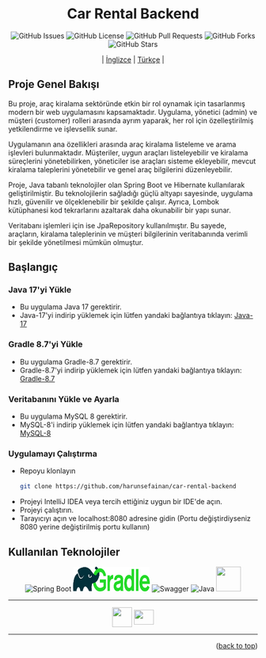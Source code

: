 <div align="center">
<h1>Car Rental Backend</h1>


![GitHub Issues](https://img.shields.io/github/issues/harunsefainan/car-rental-backend)
![GitHub License](https://img.shields.io/github/license/harunsefainan/car-rental-backend)
![GitHub Pull Requests](https://img.shields.io/github/issues-pr/harunsefainan/car-rental-backend)
![GitHub Forks](https://img.shields.io/github/forks/harunsefainan/car-rental-backend)
![GitHub Stars](https://img.shields.io/github/stars/harunsefainan/car-rental-backend)

| [İnglizce](/README.md) | [Türkçe](/docs/README_TR.md) |


</div>

## Proje Genel Bakışı

Bu proje, araç kiralama sektöründe etkin bir rol oynamak için tasarlanmış modern bir web uygulamasını kapsamaktadır. Uygulama, yönetici (admin) ve müşteri (customer) rolleri arasında ayrım yaparak, her rol için özelleştirilmiş yetkilendirme ve işlevsellik sunar.

Uygulamanın ana özellikleri arasında araç kiralama listeleme ve arama işlevleri bulunmaktadır. Müşteriler, uygun araçları listeleyebilir ve kiralama süreçlerini yönetebilirken, yöneticiler ise araçları sisteme ekleyebilir, mevcut kiralama taleplerini yönetebilir ve genel araç bilgilerini düzenleyebilir.

Proje, Java tabanlı teknolojiler olan Spring Boot ve Hibernate kullanılarak geliştirilmiştir. Bu teknolojilerin sağladığı güçlü altyapı sayesinde, uygulama hızlı, güvenilir ve ölçeklenebilir bir şekilde çalışır. Ayrıca, Lombok kütüphanesi kod tekrarlarını azaltarak daha okunabilir bir yapı sunar.

Veritabanı işlemleri için ise JpaRepository kullanılmıştır. Bu sayede, araçların, kiralama taleplerinin ve müşteri bilgilerinin veritabanında verimli bir şekilde yönetilmesi mümkün olmuştur.



## Başlangıç

### Java 17'yi Yükle
- Bu uygulama Java 17 gerektirir.
- Java-17'yi indirip yüklemek için lütfen yandaki bağlantıya tıklayın: [Java-17](https://www.oracle.com/java/technologies/downloads/#java17)

### Gradle 8.7'yi Yükle
- Bu uygulama Gradle-8.7 gerektirir.
- Gradle-8.7'yi indirip yüklemek için lütfen yandaki bağlantıya tıklayın: [Gradle-8.7](https://gradle.org/releases/)

### Veritabanını Yükle ve Ayarla
- Bu uygulama MySQL 8 gerektirir.
- MySQL-8'i indirip yüklemek için lütfen yandaki bağlantıya tıklayın: [MySQL-8](https://dev.mysql.com/downloads/installer/)

### Uygulamayı Çalıştırma

- Repoyu klonlayın
   ```sh
   git clone https://github.com/harunsefainan/car-rental-backend
   ```
- Projeyi IntelliJ IDEA veya tercih ettiğiniz uygun bir IDE'de açın.
- Projeyi çalıştırın.
- Tarayıcıyı açın ve localhost:8080 adresine gidin (Portu değiştirdiyseniz 8080 yerine değiştirilmiş portu kullanın)

## Kullanılan Teknolojiler

 <p align="center">
      <img src="https://upload.wikimedia.org/wikipedia/commons/thumb/4/44/Spring_Framework_Logo_2018.svg/1200px-Spring_Framework_Logo_2018.svg.png" width="155" height="50" alt="Spring Boot" title="Spring Boot 17" class="img-small">
      <img src="https://raw.githubusercontent.com/docker-library/docs/c3d3ca6beed000f9ba6eabc98f3399158f520256/gradle/logo.png" width="155" height="50" alt="Gradle" title="Gradle" class="img-small">
      <img src="https://cogitech.pl/wp-content/uploads/2023/02/Swagger-logo.png" height="50" alt="Swagger" title="OpenAPI 2.0.4" class="img-small">
      <img src="https://cdn-icons-png.flaticon.com/512/5968/5968282.png" width="50" height="50" alt="Java" title="Java 17" class="img-small">
      <img src="https://cdn-icons-png.flaticon.com/512/5968/5968313.png" width="50" height="50" alt="" title="MySQL Workbench 8.0" class="img-small">
   </p>

  <hr>
<div align="center">
   <a href="mailto: harunsefa.inan@gmail.com" target="blank"><img align="center" src="https://cdn-icons-png.flaticon.com/512/9840/9840614.png" height="40" width="40" /></a>
   <a href="https://www.linkedin.com/in/harun-sefa-inan-761a2324b/" target="blank"><img align="center" src="https://raw.githubusercontent.com/rahuldkjain/github-profile-readme-generator/master/src/images/icons/Social/linked-in-alt.svg" height="30" width="40" /></a>
</div>
<hr> 




<p align="right">(<a href="#top">back to top</a>)</p>
